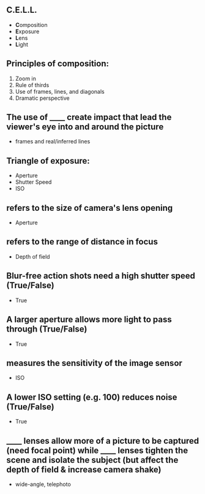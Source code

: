 <!-- Lesson 3: Basic Photography -->

## C.E.L.L.

- **C**omposition
- **E**xposure
- **L**ens
- **L**ight

## Principles of composition:

1. Zoom in
2. Rule of thirds
3. Use of frames, lines, and diagonals
4. Dramatic perspective

## The use of ____ create impact that lead the viewer's eye into and around the picture

- frames and real/inferred lines

## Triangle of exposure:

- Aperture
- Shutter Speed
- ISO

## refers to the size of camera's lens opening

- Aperture

## refers to the range of distance in focus

- Depth of field

## Blur-free action shots need a high shutter speed (True/False)

- True

## A larger aperture allows more light to pass through (True/False)

- True

## measures the sensitivity of the image sensor

- ISO

## A lower ISO setting (e.g. 100) reduces noise (True/False)

- True

## ____ lenses allow more of a picture to be captured (need focal point) while ____ lenses tighten the scene and isolate the subject (but affect the depth of field & increase camera shake)

- wide-angle, telephoto

